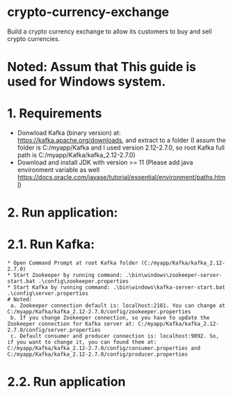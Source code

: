 # crypto-currency-exchange
Build a crypto currency exchange to allow its customers to buy and sell crypto currencies.

# Noted: Assum that This guide is used for Windows system.
# 1. Requirements
  * Donwload Kafka (binary version) at: https://kafka.apache.org/downloads, and extract to a folder (I assum the folder is C:/myapp/Kafka and I used version 2.12-2.7.0, so root Kafka full path is C:/myapp/Kafka/kafka_2.12-2.7.0)
  * Download and install JDK with version >= 11 (Please add java environment variable as well https://docs.oracle.com/javase/tutorial/essential/environment/paths.html)

# 2. Run application:
  # 2.1. Run Kafka:
    * Open Command Prompt at root Kafka folder (C:/myapp/Kafka/kafka_2.12-2.7.0)
    * Start Zookeeper by running command: .\bin\windows\zookeeper-server-start.bat .\config\zookeeper.properties
    * Start Kafka by running command: .\bin\windows\kafka-server-start.bat .\config\server.properties
    # Noted: 
     a. Zookeeper connection default is: localhost:2181. You can change at C:/myapp/Kafka/kafka_2.12-2.7.0/config/zookeeper.properties
     b. If you change Zookeeper connection, so you have to update the Zookeeper connection for Kafka server at: C:/myapp/Kafka/kafka_2.12-2.7.0/config/server.properties
     c. Default consumer and producer connection is: localhost:9092. So, if you want to change it, you can found them at: C:/myapp/Kafka/kafka_2.12-2.7.0/config/consumer.properties and C:/myapp/Kafka/kafka_2.12-2.7.0/config/producer.properties
     
  # 2.2. Run application
